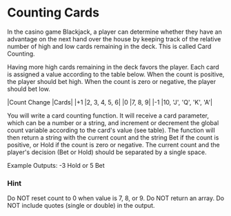# Counting Cards
In the casino game Blackjack, a player can determine whether they have an advantage on the next hand over the house by keeping track of the relative number of high and low cards remaining in the deck. This is called Card Counting.

Having more high cards remaining in the deck favors the player. Each card is assigned a value according to the table below. When the count is positive, the player should bet high. When the count is zero or negative, the player should bet low.

|Count Change	|Cards|
|+1	|2, 3, 4, 5, 6|
|0	|7, 8, 9|
|-1	|10, 'J', 'Q', 'K', 'A'|

You will write a card counting function. It will receive a card parameter, which can be a number or a string, and increment or decrement the global count variable according to the card's value (see table). The function will then return a string with the current count and the string Bet if the count is positive, or Hold if the count is zero or negative. The current count and the player's decision (Bet or Hold) should be separated by a single space.

Example Outputs: -3 Hold or 5 Bet

### Hint
Do NOT reset count to 0 when value is 7, 8, or 9.
Do NOT return an array.
Do NOT include quotes (single or double) in the output.
